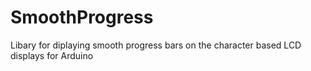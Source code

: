 # SmoothProgress
Libary for diplaying smooth progress bars on the character based LCD displays for Arduino
